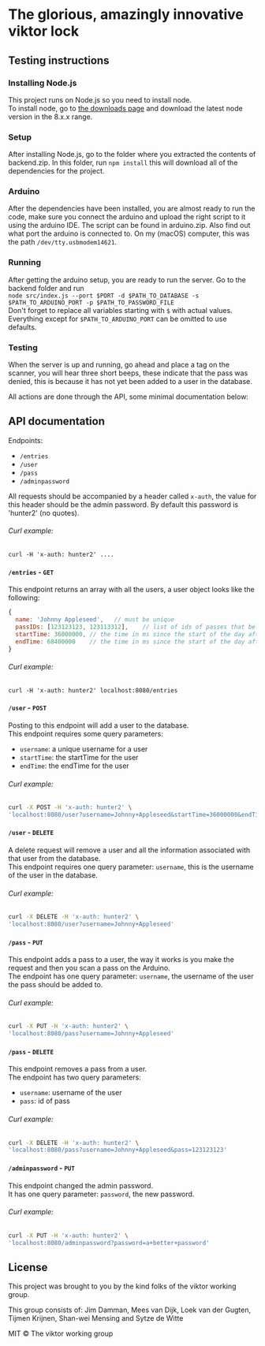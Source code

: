 # The glorious, amazingly innovative viktor lock


## Testing instructions
### Installing Node.js
This project runs on Node.js so you need to install node.  
To install node, go to [the downloads page](https://nodejs.org/en/download/) and download the latest node version in the 8.x.x range.

### Setup
After installing Node.js, go to the folder where you extracted the contents of backend.zip.
In this folder, run `npm install` this will download all of the dependencies for the project.

### Arduino
After the dependencies have been installed, you are almost ready to run the code, make sure you connect the arduino and upload the right script to it using the arduino IDE. The script can be found in arduino.zip. Also find out what port the arduino is connected to. On my (macOS) computer, this was the path `/dev/tty.usbmodem14621`.

### Running
After getting the arduino setup, you are ready to run the server. Go to the backend folder and run  
`node src/index.js --port $PORT -d $PATH_TO_DATABASE -s $PATH_TO_ARDUINO_PORT -p $PATH_TO_PASSWORD_FILE`  
Don't forget to replace all variables starting with `$` with actual values. Everything except for `$PATH_TO_ARDUINO_PORT` can be omitted to use defaults.

### Testing
When the server is up and running, go ahead and place a tag on the scanner, you will hear three short beeps, these indicate that the pass was denied, this is because it has not yet been added to a user in the database.  

All actions are done through the API, some minimal documentation below:

## API documentation

Endpoints:
- `/entries`
- `/user`
- `/pass`
- `/adminpassword`

All requests should be accompanied by a header called `x-auth`, the value for this header should be the admin password. By default this password is 'hunter2' (no quotes).  

###### Curl example:  
`curl -H 'x-auth: hunter2' ....`  

#### `/entries` - `GET`
This endpoint returns an array with all the users, a user object looks like the following:
```js
{
  name: 'Johnny Appleseed',   // must be unique
  passIDs: [123123123, 123113312],    // list of ids of passes that belong to this user
  startTime: 36000000, // the time in ms since the start of the day after which the user can open the door
  endTime: 68400000    // the time in ms since the start of the day after which the user can no longer open the door
}
```

###### Curl example:  
```
curl -H 'x-auth: hunter2' localhost:8080/entries
```

#### `/user` - `POST`
Posting to this endpoint will add a user to the database.  
This endpoint requires some query parameters:
- `username`: a unique username for a user
- `startTime`: the startTime for the user
- `endTime`: the endTime for the user

###### Curl example:  
```sh
curl -X POST -H 'x-auth: hunter2' \
'localhost:8080/user?username=Johnny+Appleseed&startTime=36000000&endTime=68400000'
```

#### `/user` - `DELETE`
A delete request will remove a user and all the information associated with that user from the database.  
This endpoint requires one query parameter: `username`, this is the username of the user in the database.

###### Curl example:  
```sh
curl -X DELETE -H 'x-auth: hunter2' \
'localhost:8080/user?username=Johnny+Appleseed'
```

#### `/pass` - `PUT`
This endpoint adds a pass to a user, the way it works is you make the request and then you scan a pass on the Arduino.  
The endpoint has one query parameter: `username`, the username of the user the pass should be added to.

###### Curl example:  
```sh
curl -X PUT -H 'x-auth: hunter2' \
'localhost:8080/pass?username=Johnny+Appleseed'
```

#### `/pass` - `DELETE`
This endpoint removes a pass from a user.  
The endpoint has two query parameters:
- `username`: username of the user
- `pass`: id of pass

###### Curl example:  
```sh
curl -X DELETE -H 'x-auth: hunter2' \
'localhost:8080/pass?username=Johnny+Appleseed&pass=123123123'
```

#### `/adminpassword` - `PUT`
This endpoint changed the admin password.  
It has one query parameter: `password`, the new password.

###### Curl example:  
```sh
curl -X PUT -H 'x-auth: hunter2' \
'localhost:8080/adminpassword?password=a+better+password'
```

## License
This project was brought to you by the kind folks of the viktor working group.

This group consists of: Jim Damman, Mees van Dijk, Loek van der Gugten, Tijmen Krijnen, Shan-wei Mensing and Sytze de Witte

MIT © The viktor working group
